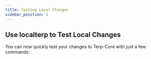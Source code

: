 ```yaml
---
title: Testing Local Changes
sidebar_position: 2
---
```

## Use localterp to Test Local Changes

You can now quickly test your changes to Terp-Core with just a few commands:


